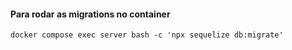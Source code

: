 #### Para rodar as migrations no container ####
```
docker compose exec server bash -c 'npx sequelize db:migrate'
